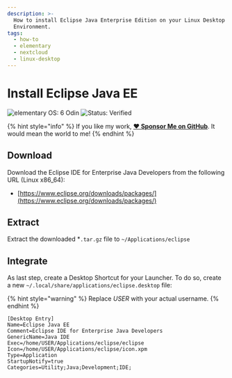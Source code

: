 ```yaml
---
description: >-
  How to install Eclipse Java Enterprise Edition on your Linux Desktop
  Environment.
tags:
  - how-to
  - elementary
  - nextcloud
  - linux-desktop
---
```


# Install Eclipse Java EE

![elementary OS: 6 Odin](https://img.shields.io/badge/elementary%C2%A0OS-6%20Odin-007aff) ![Status: Verified](https://img.shields.io/badge/status-verified-green.svg)

{% hint style="info" %}
If you like my work, [**❤️ Sponsor Me on GitHub**](https://github.com/sponsors/marbetschar). It would mean the world to me!
{% endhint %}

## Download

Download the Eclipse IDE for Enterprise Java Developers from the following URL \(Linux x86\_64\):

* [https://www.eclipse.org/downloads/packages/](https://www.eclipse.org/downloads/packages/)

## Extract

Extract the downloaded \*`.tar.gz` file to `~/Applications/eclipse`

## Integrate

As last step, create a Desktop Shortcut for your Launcher. To do so, create a new `~/.local/share/applications/eclipse.desktop` file:

{% hint style="warning" %}
Replace _USER_ with your actual username.
{% endhint %}

```text
[Desktop Entry]
Name=Eclipse Java EE
Comment=Eclipse IDE for Enterprise Java Developers
GenericName=Java IDE
Exec=/home/USER/Applications/eclipse/eclipse
Icon=/home/USER/Applications/eclipse/icon.xpm
Type=Application
StartupNotify=true
Categories=Utility;Java;Development;IDE;
```